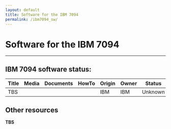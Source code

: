 ```yaml
---
layout: default
title: Software for the IBM 7094
permalink: /ibm7094_sw/
---
```


# Software for the IBM 7094

---

## IBM 7094 software status:

| Title   | Media                                                | Documents | HowTo | Origin | Owner | Status                                |
| ------- | ---------------------------------------------------- | --------- | ----- | ------ | ----- | ------------------------------------- |
| TBS |     |           |       | IBM    | IBM   | Unknown |

## Other resources

**TBS**
